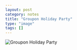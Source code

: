 ```yaml
---
layout: post
category: notes
title: "Groupon Holiday Party"
type: "image"
tags: []
---
```

![Groupon Holiday Party](https://gimmebar-assets.s3.amazonaws.com/51623f8f34f64.jpg)